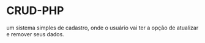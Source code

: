 # CRUD-PHP
um sistema simples de cadastro, onde o usuário vai ter a opção de atualizar e remover seus dados.
